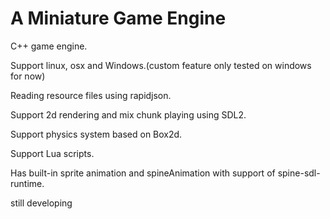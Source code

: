 # A Miniature Game Engine

C++ game engine.

Support linux, osx and Windows.(custom feature only tested on windows for now)

Reading resource files using rapidjson.

Support 2d rendering and mix chunk playing using SDL2.

Support physics system based on Box2d.

Support Lua scripts.

Has built-in sprite animation and spineAnimation with support of spine-sdl-runtime.

still developing
